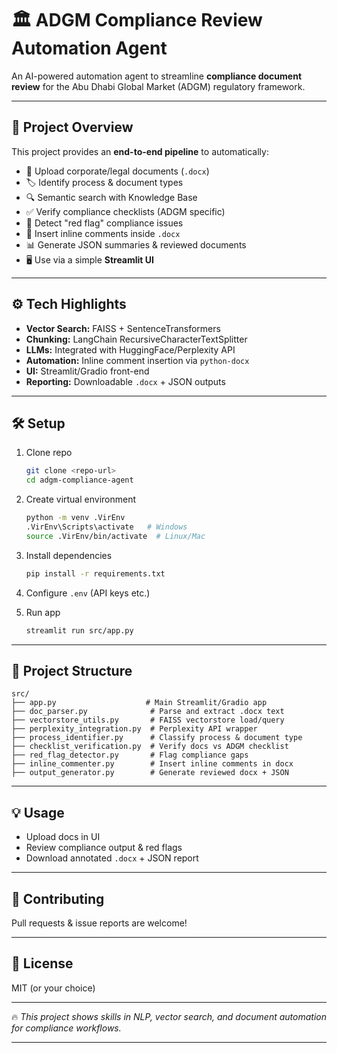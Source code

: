 # 🏛️ ADGM Compliance Review Automation Agent

An AI-powered automation agent to streamline **compliance document review** for the Abu Dhabi Global Market (ADGM) regulatory framework.

---

## 🎯 Project Overview

This project provides an **end-to-end pipeline** to automatically:

- 📂 Upload corporate/legal documents (`.docx`)
- 🏷️ Identify process & document types
- 🔍 Semantic search with Knowledge Base
- ✅ Verify compliance checklists (ADGM specific)
- 🚨 Detect "red flag" compliance issues
- 📝 Insert inline comments inside `.docx`
- 📊 Generate JSON summaries & reviewed documents
- 🖥️ Use via a simple **Streamlit UI**

---

## ⚙️ Tech Highlights

- **Vector Search:** FAISS + SentenceTransformers
- **Chunking:** LangChain RecursiveCharacterTextSplitter
- **LLMs:** Integrated with HuggingFace/Perplexity API
- **Automation:** Inline comment insertion via `python-docx`
- **UI:** Streamlit/Gradio front-end
- **Reporting:** Downloadable `.docx` + JSON outputs

---

## 🛠️ Setup

1. Clone repo  
   ```bash
   git clone <repo-url>
   cd adgm-compliance-agent
   ```

2. Create virtual environment  
   ```bash
   python -m venv .VirEnv
   .VirEnv\Scripts\activate   # Windows
   source .VirEnv/bin/activate  # Linux/Mac
   ```

3. Install dependencies  
   ```bash
   pip install -r requirements.txt
   ```

4. Configure `.env` (API keys etc.)

5. Run app  
   ```bash
   streamlit run src/app.py
   ```

---

## 📂 Project Structure

```
src/
├── app.py                    # Main Streamlit/Gradio app
├── doc_parser.py              # Parse and extract .docx text
├── vectorstore_utils.py       # FAISS vectorstore load/query
├── perplexity_integration.py  # Perplexity API wrapper
├── process_identifier.py      # Classify process & document type
├── checklist_verification.py  # Verify docs vs ADGM checklist
├── red_flag_detector.py       # Flag compliance gaps
├── inline_commenter.py        # Insert inline comments in docx
├── output_generator.py        # Generate reviewed docx + JSON
```

---

## 💡 Usage

- Upload docs in UI  
- Review compliance output & red flags  
- Download annotated `.docx` + JSON report  

---

## 🤝 Contributing

Pull requests & issue reports are welcome!  

---

## 📜 License

MIT (or your choice)

---

🔥 *This project shows skills in NLP, vector search, and document automation for compliance workflows.*

---
